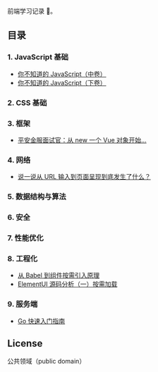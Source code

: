 前端学习记录 📝。

## 目录

### 1. JavaScript 基础

* [你不知道的 JavaScript（中卷）](https://github.com/gyx-github/note/issues/5)
* [你不知道的 JavaScript（下卷）](https://github.com/gyx-github/note/issues/7)

### 2. CSS 基础

### 3. 框架

* [平安金服面试官：从 new 一个 Vue 对象开始...](https://github.com/gyx-github/note/issues/1)

### 4. 网络

* [说一说从 URL 输入到页面呈现到底发生了什么？](https://github.com/gyx-github/note/issues/3)

### 5. 数据结构与算法

### 6. 安全

### 7. 性能优化

### 8. 工程化

* [从 Babel 到组件按需引入原理](https://github.com/gyx-github/note/issues/2)
* [ElementUI 源码分析（一）按需加载](https://github.com/gyx-github/note/issues/4)

### 9. 服务端

* [Go 快速入门指南](https://github.com/gyx-github/note/issues/6)

## License

公共领域（public domain）
